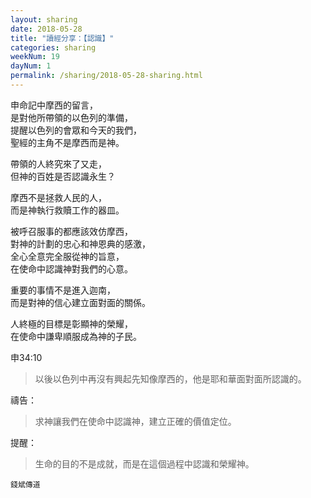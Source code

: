 ```yaml
---
layout: sharing
date: 2018-05-28
title: "讀經分享：【認識】"
categories: sharing
weekNum: 19
dayNum: 1
permalink: /sharing/2018-05-28-sharing.html
---
```


申命記中摩西的留言，  
是對他所帶領的以色列的準備，  
提醒以色列的會眾和今天的我們，  
聖經的主角不是摩西而是神。  

帶領的人終究來了又走，  
但神的百姓是否認識永生？  

摩西不是拯救人民的人，  
而是神執行救贖工作的器皿。  

被呼召服事的都應該效仿摩西，  
對神的計劃的忠心和神恩典的感激，  
全心全意完全服從神的旨意，  
在使命中認識神對我們的心意。  

重要的事情不是進入迦南，  
而是對神的信心建立面對面的關係。  

人終極的目標是彰顯神的榮耀，  
在使命中謙卑順服成為神的子民。  

申34:10
>以後以色列中再沒有興起先知像摩西的，他是耶和華面對面所認識的。

禱告：
>求神讓我們在使命中認識神，建立正確的價值定位。

提醒：
>生命的目的不是成就，而是在這個過程中認識和榮耀神。

`錢斌傳道`
